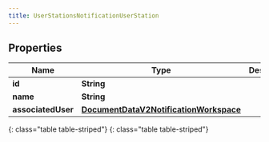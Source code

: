 ```yaml
---
title: UserStationsNotificationUserStation
---
```


## Properties

| Name | Type | Description | Notes |
| ------------ | ------------- | ------------- | ------------- |
| **id** | **String** |  |  [optional] |
| **name** | **String** |  |  [optional] |
| **associatedUser** | [**DocumentDataV2NotificationWorkspace**](DocumentDataV2NotificationWorkspace.html) |  |  [optional] |
{: class="table table-striped"}
{: class="table table-striped"}


